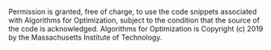 Permission is granted, free of charge, to use the code snippets associated with Algorithms for Optimization,
subject to the condition that the source of the code is acknowledged.
Algorithms for Optimization is Copyright (c) 2019 by the Massachusetts Institute of Technology.
